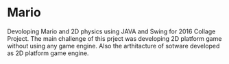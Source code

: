 # Mario
Devoloping Mario and 2D physics using JAVA and Swing for 2016 Collage Project. The main challenge of this prject was developing 2D platform game without using any game engine. Also the arthitacture of sotware developed as 2D platform game engine.
